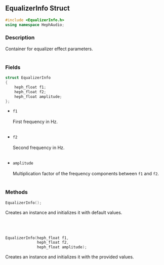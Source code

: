 ## EqualizerInfo Struct
```c++
#include <EqualizerInfo.h>
using namespace HephAudio;
```

### Description
Container for equalizer effect parameters.
<br><br>

### Fields
```c++
struct EqualizerInfo
{
    heph_float f1;
    heph_float f2;
    heph_float amplitude;
};
```

- ``f1``
<br><br>
First frequency in Hz.
<br><br>

- ``f2``
<br><br>
Second frequency in Hz.
<br><br>

- ``amplitude``
<br><br>
Multiplication factor of the frequency components between ``f1`` and ``f2``.
<br><br>

### Methods

```c++
EqualizerInfo();
```
Creates an instance and initializes it with default values.
<br><br><br><br>

```c++
EqualizerInfo(heph_float f1,
              heph_float f2,
              heph_float amplitude);
```
Creates an instance and initializes it with the provided values.
